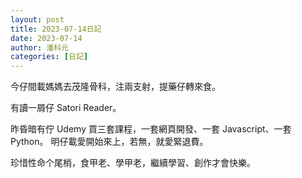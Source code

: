 ```yaml
---
layout: post
title: 2023-07-14日記
date: 2023-07-14
author: 潘科元
categories: [日記]
---
```


今仔間載媽媽去茂隆骨科，注兩支射，提藥仔轉來食。

有讀一屑仔 Satori Reader。

昨昏暗有佇 Udemy 買三套課程，一套網頁開發、一套 Javascript、一套 Python。
明仔載愛開始來上，若無，就愛緊退費。

珍惜性命个尾梢，食甲老、學甲老，繼續學習、創作才會快樂。
